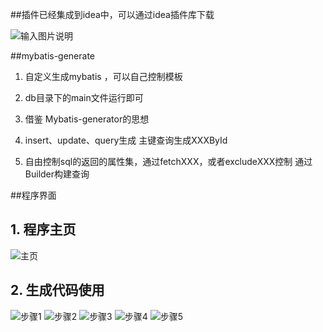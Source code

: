 ##插件已经集成到idea中，可以通过idea插件库下载

![输入图片说明](https://gitee.com/uploads/images/2018/0112/172532_2b0f0e39_549070.png "1515749070(1).png")


##mybatis-generate

1.  自定义生成mybatis ，可以自己控制模板

2.  db目录下的main文件运行即可

3.  借鉴 Mybatis-generator的思想

4.  insert、update、query生成  主键查询生成XXXById

5.  自由控制sql的返回的属性集，通过fetchXXX，或者excludeXXX控制  通过Builder构建查询


##程序界面

## 1.   程序主页
![主页](https://gitee.com/uploads/images/2017/1110/130118_532538fc_549070.png "主页.png")


## 2.   生成代码使用
![步骤1](https://gitee.com/uploads/images/2018/0116/130621_1470c25a_549070.png "步骤1.png")
![步骤2](https://gitee.com/uploads/images/2018/0116/130631_6e7e7ced_549070.png "步骤2.png")
![步骤3](https://gitee.com/uploads/images/2018/0116/130640_ab36a01d_549070.png "步骤3.png")
![步骤4](https://gitee.com/uploads/images/2018/0116/130651_87a31b5a_549070.png "步骤4.png")
![步骤5](https://gitee.com/uploads/images/2018/0116/130659_072c031a_549070.png "步骤5.png")